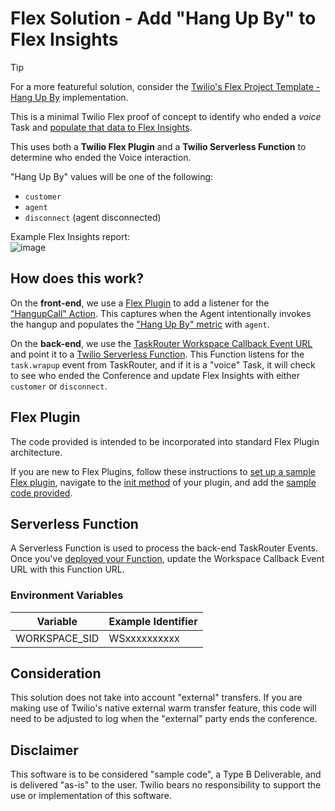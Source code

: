 # Flex Solution - Add "Hang Up By" to Flex Insights

>[!TIP]
>For a more featureful solution, consider the [Twilio's Flex Project Template - Hang Up By](https://twilio-professional-services.github.io/flex-project-template/feature-library/hang-up-by) implementation.


This is a minimal Twilio Flex proof of concept to identify who ended a *voice* Task and [populate that data to Flex Insights](https://www.twilio.com/docs/flex/developer/insights/enhance-integration).

This uses both a **Twilio Flex Plugin** and a **Twilio Serverless Function** to determine who ended the Voice interaction.

"Hang Up By" values will be one of the following:
- `customer`
- `agent`
- `disconnect` (agent disconnected)

Example Flex Insights report:  
![image](https://user-images.githubusercontent.com/67924770/220817994-9fc472c0-16c4-47d0-bb10-cbe3041bba71.png)


## How does this work?

On the **front-end**, we use a [Flex Plugin](https://www.twilio.com/docs/flex/developer/ui-and-plugins) to add a listener for the ["HangupCall" Action](https://www.twilio.com/docs/flex/developer/ui/v1/actions). This captures when the Agent intentionally invokes the hangup and populates the ["Hang Up By" metric](https://www.twilio.com/docs/flex/end-user-guide/insights/data-model#conversations:~:text=Y-,Hang%20Up%20By,-The%20party%20that) with `agent`.

On the **back-end**, we use the [TaskRouter Workspace Callback Event URL](https://www.twilio.com/docs/taskrouter/api/event/reference#:~:text=TaskRouter%20will%20make,Event%20takes%20place.) and point it to a [Twilio Serverless Function](https://www.twilio.com/docs/serverless/functions-assets/functions). This Function listens for the `task.wrapup` event from TaskRouter, and if it is a "voice" Task, it will check to see who ended the Conference and update Flex Insights with either `customer` or `disconnect`.

## Flex Plugin

The code provided is intended to be incorporated into standard Flex Plugin architecture.

If you are new to Flex Plugins, follow these instructions to [set up a sample Flex plugin](https://www.twilio.com/docs/flex/quickstart/getting-started-plugin#set-up-a-sample-flex-plugin), navigate to the [init method](https://www.twilio.com/docs/flex/quickstart/getting-started-plugin#build-your-flex-plugin) of your plugin, and add the [sample code provided](https://github.com/brypo/flex-insights-hang-up-by/blob/main/plugin-log-agent-hangup.js). 


## Serverless Function

A Serverless Function is used to process the back-end TaskRouter Events. Once you've [deployed your Function](https://www.twilio.com/docs/labs/serverless-toolkit/deploying), update the Workspace Callback Event URL with this Function URL.

### Environment Variables

| Variable | Example Identifier |
| ----- | ---- |
| WORKSPACE_SID | WSxxxxxxxxxx


## Consideration
This solution does not take into account "external" transfers. If you are making use of Twilio's native external warm transfer feature, this code will need to be adjusted to log when the "external" party ends the conference.

## Disclaimer
This software is to be considered "sample code", a Type B Deliverable, and is delivered "as-is" to the user. Twilio bears no responsibility to support the use or implementation of this software.
